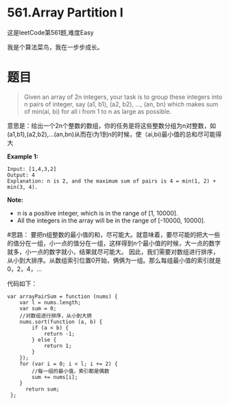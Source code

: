 # 561.Array Partition I
这是leetCode第561题,难度Easy

我是个算法菜鸟，我在一步步成长。

# 题目
>Given an array of 2n integers, your task is to group these integers into n pairs of integer, say (a1, b1), (a2, b2), ..., (an, bn) which makes sum of min(ai, bi) for all i from 1 to n as large as possible.

意思是：给出一个2n个整数的数组，你的任务是将这些整数分组为n对整数，如(a1,b1),(a2,b2),...(an,bn)从而在i为1到n的时候，使（ai,bi)最小值的总和尽可能得大

**Example 1:**

    Input: [1,4,3,2]
    Output: 4
    Explanation: n is 2, and the maximum sum of pairs is 4 = min(1, 2) + min(3, 4).

**Note:**
- n is a positive integer, which is in the range of [1, 10000].
- All the integers in the array will be in the range of [-10000, 10000].

#思路：
要把n组整数的最小值的和，尽可能大。就意味着，要尽可能的把大一些的值分在一组，小一点的值分在一组，这样得到n个最小值的时候，大一点的数字就多，小一点的数字就小，结果就尽可能大。
因此，我们需要对数组进行排序，从小到大排序。从数组索引位置0开始，俩俩为一组。那么每组最小值的索引就是0，2，4，...

代码如下：

    var arrayPairSum = function (nums) {
        var l = nums.length;
        var sum = 0;
        //对数组进行排序，从小到大排
        nums.sort(function (a, b) {
            if (a < b) {
                return -1;
            } else {
                return 1;
            }
        });
        for (var i = 0; i < l; i += 2) {
            //每一组的最小值，索引都是偶数
            sum += nums[i];
        }
          return sum;
     };